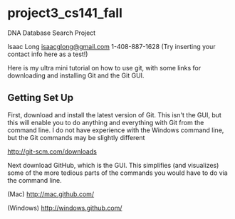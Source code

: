 project3_cs141_fall
===================

DNA Database Search Project

Isaac Long    isaacglong@gmail.com    1-408-887-1628
(Try inserting your contact info here as a test!)

Here is my ultra mini tutorial on how to use git, with some links for 
downloading and installing Git and the Git GUI.

Getting Set Up
--------------

First, download and install the latest version of Git. This isn't the GUI,
but this will enable you to do anything and everything with Git from the
command line. I do not have experience with the Windows command line, but
the Git commands may be slightly different

http://git-scm.com/downloads

Next download GitHub, which is the GUI. This simplifies (and visualizes) 
some of the more tedious parts of the commands you would have to do via
the command line.

(Mac)
http://mac.github.com/
 
(Windows)
http://windows.github.com/


